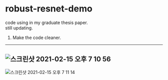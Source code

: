 # robust-resnet-demo
code using in my graduate thesis paper.   
still updating.
1. Make the code cleaner.
---
![스크린샷 2021-02-15 오후 7 10 56](https://user-images.githubusercontent.com/78211057/107933359-fda8c700-6fc1-11eb-9abd-b9d3236909f7.png)
---
![스크린샷 2021-02-15 오후 7 11 14](https://user-images.githubusercontent.com/78211057/107933405-0bf6e300-6fc2-11eb-9ab5-567f02c390a0.png)
